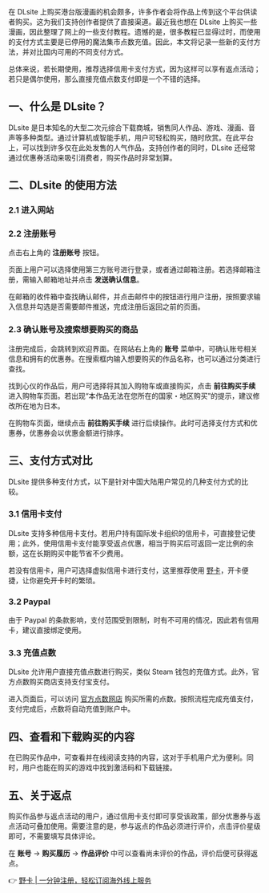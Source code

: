 在 DLsite 上购买港台版漫画的机会颇多，许多作者会将作品上传到这个平台供读者购买。这为我们支持创作者提供了直接渠道。最近我也想在 DLsite 上购买一些漫画，因此整理了网上的一些支付教程。遗憾的是，很多教程已显得过时，而使用的支付方式主要是已停用的魔法集市点数充值。因此，本文将记录一些新的支付方法，并对比国内可用的不同支付方式。

总体来说，若长期使用，推荐选择信用卡支付方式，因为这样可以享有返点活动；若只是偶尔使用，那么直接充值点数支付即是一个不错的选择。

## 一、什么是 DLsite？

DLsite 是日本知名的大型二次元综合下载商城，销售同人作品、游戏、漫画、音声等多种类型。通过计算机或智能手机，用户可轻松购买，随时欣赏。在此平台上，可以找到许多仅在此处发售的人气作品，支持创作者的同时，DLsite 还经常通过优惠券活动来吸引消费者，购买作品时非常划算。

## 二、DLsite 的使用方法

### 2.1 进入网站

### 2.2 注册账号

点击右上角的 **注册账号** 按钮。

页面上用户可以选择使用第三方账号进行登录，或者通过邮箱注册。若选择邮箱注册，需输入邮箱地址并点击 **发送确认信息**。

在邮箱的收件箱中查找确认邮件，并点击邮件中的按钮进行用户注册，按照要求输入信息并勾选是否需要邮件推送，完成注册后返回之前的页面。

### 2.3 确认账号及搜索想要购买的商品

注册完成后，会跳转到欢迎界面。在网站右上角的 **账号** 菜单中，可确认账号相关信息和拥有的优惠券。在搜索框内输入想要购买的作品名称，也可以通过分类进行查找。

找到心仪的作品后，用户可选择将其加入购物车或直接购买，点击 **前往购买手续** 进入购物车页面。若出现“本作品无法在您所在的国家・地区购买”的提示，建议修改所在地为日本。

在购物车页面，继续点击 **前往购买手续** 进行后续操作。此时可选择支付方式和优惠券，优惠券会以优惠金额进行排序。

## 三、支付方式对比

DLsite 提供多种支付方式，以下是针对中国大陆用户常见的几种支付方式的比较。

### 3.1 信用卡支付

DLsite 支持多种信用卡支付。若用户持有国际发卡组织的信用卡，可直接登记使用；此外，使用信用卡支付能享受返点优惠，相当于购买后可返回一定比例的余额，这在长期购买中能节省不少费用。

若没有信用卡，用户可选择虚拟信用卡进行支付，这里推荐使用 [野卡](https://bit.ly/bewildcard)，开卡便捷，让你避免开卡时的繁琐。

### 3.2 Paypal

由于 Paypal 的条款影响，支付范围受到限制，时有不可用的情况，因此若有信用卡，建议直接绑定使用。

### 3.3 充值点数

DLsite 允许用户直接充值点数进行购买，类似 Steam 钱包的充值方式。此外，官方点数购买商店支持支付宝支付。

进入页面后，可以访问 [官方点数网店](https://dianshu.jp/dl) 购买所需的点数。按照流程完成充值支付，支付完成后，点数将自动充值到账户中。

## 四、查看和下载购买的内容

在已购买作品中，可查看并在线阅读支持的内容，这对于手机用户尤为便利。同时，用户也能在购买的游戏中找到激活码和下载链接。

## 五、关于返点

购买作品参与返点活动的用户，通过信用卡支付即可享受该政策，部分优惠券与返点活动可叠加使用。需要注意的是，参与返点的作品必须进行评价，点击评价星级即可，不需要填写具体评论。

在 **账号** -&gt; **购买履历** -&gt; **作品评价** 中可以查看尚未评价的作品，评价后便可获得返点。

👉 [野卡 | 一分钟注册，轻松订阅海外线上服务](https://bit.ly/bewildcard)